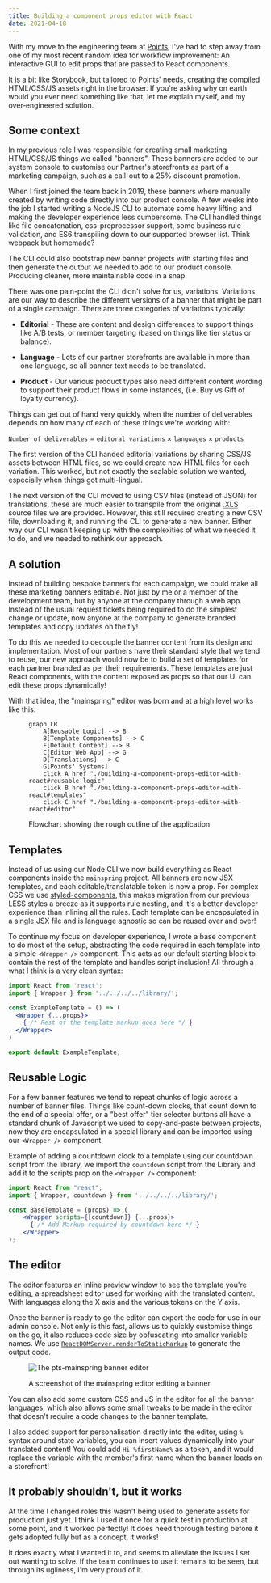 ```yaml
---
title: Building a component props editor with React
date: 2021-04-18
---
```


With my move to the engineering team at [Points](https://www.points.com), I've had to step away from one of my most recent random idea for workflow improvement: An interactive GUI to edit props that are passed to React components.

It is a bit like [Storybook](https://storybook.js.org/), but tailored to Points' needs, creating the compiled HTML/CSS/JS assets right in the browser. If you're asking why on earth would you ever need something like that, let me explain myself, and my over&#8209;engineered solution.

## Some context

In my previous role I was responsible for creating small marketing HTML/CSS/JS things we called "banners". These banners are added to our system console to customise our Partner's storefronts as part of a marketing campaign, such as a call-out to a 25% discount promotion.

When I first joined the team back in 2019, these banners where manually created by writing code directly into our product console. A few weeks into the job I started writing a NodeJS CLI to automate some heavy lifting and making the developer experience less cumbersome. The CLI handled things like file concatenation, css-preprocessor support, some business rule validation, and ES6 transpiling down to our supported browser list. Think webpack but homemade?

The CLI could also bootstrap new banner projects with starting files and then generate the output we needed to add to our product console. Producing cleaner, more maintainable code in a snap. 

There was one pain-point the CLI didn't solve for us, variations. Variations are our way to describe the different versions of a banner that might be part of a single campaign. There are three categories of variations typically:

- **Editorial** - These are content and design differences to support things like A/B tests, or member targeting (based on things like tier status or balance).

- **Language** - Lots of our partner storefronts are available in more than one language, so all banner text needs to be translated.

- **Product** - Our various product types also need different content wording to support their product flows in some instances, (i.e. Buy vs Gift of loyalty currency).

Things can get out of hand very quickly when the number of deliverables depends on how many of each of these things we're working with: 

`Number of deliverables` = `editoral variations` &times; `languages` &times; `products`

The first version of the CLI handed editorial variations by sharing CSS/JS assets between HTML files, so we could create new HTML files for each variation. This worked, but not exactly the scalable solution we wanted, especially when things got multi-lingual.

The next version of the CLI moved to using CSV files (instead of JSON) for translations, these are much easier to transpile from the original <abbr title="Microsoft Excel">.XLS</abbr> source files we are provided. However, this still required creating a new CSV file, downloading it, and running the CLI to generate a new banner. Either way our CLI wasn't keeping up with the complexities of what we needed it to do, and we needed to rethink our approach.

## A solution

Instead of building bespoke banners for each campaign, we could make all these marketing banners editable. Not just by me or a member of the development team, but by anyone at the company through a web app. Instead of the usual request tickets being required to do the simplest change or update, now anyone at the company to generate branded templates and copy updates on the fly!
 
To do this we needed to decouple the banner content from its design and implementation. Most of our partners have their standard style that we tend to reuse, our new approach would now be to build a set of templates for each partner branded as per their requirements. These templates are just React components, with the content exposed as props so that our UI can edit these props dynamically!

With that idea, the "mainspring" editor was born and at a high level works like this:

<figure>

```mermaid
graph LR
    A[Reusable Logic] --> B
    B[Template Components] --> C
    F[Default Content] --> B
    C[Editor Web App] --> G
    D[Translations] --> C
    G[Points' Systems]
    click A href "./building-a-component-props-editor-with-react#reusable-logic"
    click B href "./building-a-component-props-editor-with-react#templates"
    click C href "./building-a-component-props-editor-with-react#editor"
```

<figcaption>Flowchart showing the rough outline of the application</figcaption>
</figure>

## Templates

Instead of us using our Node CLI we now build everything as React components inside the `mainspring` project. All banners are now JSX templates, and each editable/translatable token is now a prop. For complex CSS we use [styled-components](https://styled-components.com/), this makes migration from our previous LESS styles a breeze as it supports rule nesting, and it's a better developer experience than inlining all the rules. Each template can be encapsulated in a single JSX file and is language agnostic so can be reused over and over!

To continue my focus on developer experience, I wrote a base component to do most of the setup, abstracting the code required in each template into a simple `<Wrapper />` component. This acts as our default starting block to contain the rest of the template and handles script inclusion! All through a what I think is a very clean syntax:

```jsx
import React from 'react';
import { Wrapper } from '../../../../library/';

const ExampleTemplate = () => (
  <Wrapper {...props}>
    { /* Rest of the template markup goes here */ }
  </Wrapper>
)

export default ExampleTemplate;
```

## Reusable Logic

For a few banner features we tend to repeat chunks of logic across a number of banner files. Things like count-down clocks, that count down to the end of a special offer, or a "best offer" tier selector buttons all have a standard chunk of Javascript we used to copy-and-paste between projects, now they are encapsulated in a special library and can be imported using our `<Wrapper />` component.

Example of adding a countdown clock to a template using our countdown script from the library, we import the `countdown` script from the Library and add it to the scripts prop on the `<Wrapper />` component:

```jsx
import React from "react";
import { Wrapper, countdown } from '../../../../library/';

const BaseTemplate = (props) => (
    <Wrapper scripts={[countdown]} {...props}>
      { /* Add Markup required by countdown here */ }
    </Wrapper>
);
```

## The editor

The editor features an inline preview window to see the template you're editing, a spreadsheet editor used for working with the translated content. With languages along the X axis and the various tokens on the Y axis.

Once the banner is ready to go the editor can export the code for use in our admin console. Not only is this fast, allows us to quickly customise things on the go, it also reduces code size by obfuscating into smaller variable names. We use [`ReactDOMServer.renderToStaticMarkup`](https://reactjs.org/docs/react-dom-server.html#rendertostaticmarkup) to generate the output code.

<figure>

![The pts-mainspring banner editor](../images/pts-mainspring/pts-mainspring-editor-v0.2.1.png)

<figcaption>A screenshot of the mainspring editor editing a banner</figcaption>
</figure>


You can also add some custom CSS and JS in the editor for all the banner languages, which also allows some small tweaks to be made in the editor that doesn't require a code changes to the banner template.

I also added support for personalisation directly into the editor, using `%` syntax around state variables, you can insert values dynamically into your translated content!
You could add `Hi %firstName%` as a token, and it would replace the variable with the member's first name when the banner loads on a storefront!

## It probably shouldn't, but it works

At the time I changed roles this wasn't being used to generate assets for production just yet. I think I used it once for a quick test in production at some point, and it worked perfectly! It does need thorough testing before it gets adopted fully but as a concept, it works!
 
It does exactly what I wanted it to, and seems to alleviate the issues I set out wanting to solve. If the team continues to use it remains to be seen, but through its ugliness, I'm very proud of it.
